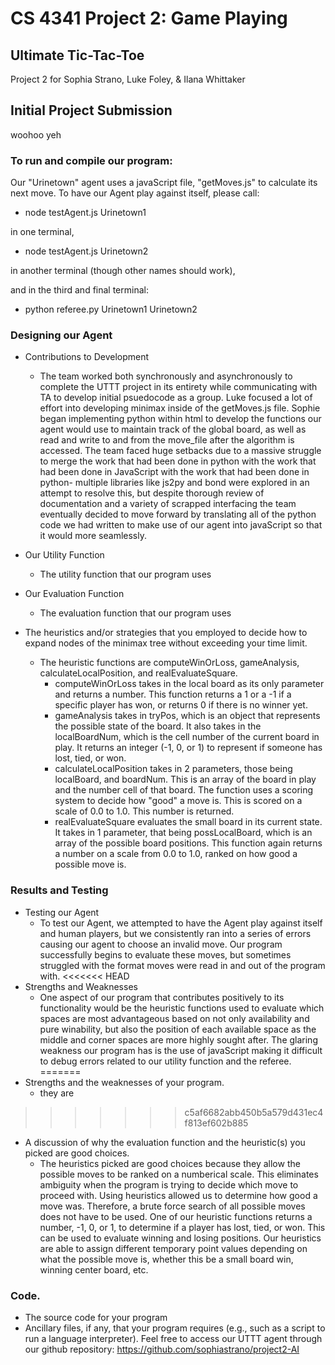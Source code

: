 # CS 4341 Project 2: Game Playing
## Ultimate Tic-Tac-Toe
Project 2 for Sophia Strano, Luke Foley, &amp; Ilana Whittaker

## Initial Project Submission
woohoo yeh

### To run and compile our program: 

Our "Urinetown" agent uses a javaScript file, "getMoves.js" to calculate its next move. To have our Agent play against itself, please call:
   - node testAgent.js Urinetown1
   
in one terminal, 
   - node testAgent.js Urinetown2
   
in another terminal (though other names should work),

and in the third and final terminal: 
   - python referee.py Urinetown1 Urinetown2
### Designing our Agent

- Contributions to Development
   - The team worked both synchronously and asynchronously to complete the UTTT project in its entirety while communicating with TA to develop initial psuedocode as a group. Luke focused a lot of effort into developing minimax inside of the getMoves.js file. Sophie began implementing python within html to develop the functions our agent would use to maintain track of the global board, as well as read and write to and from the move_file after the algorithm is accessed. The team faced huge setbacks due to a massive struggle to merge the work that had been done in python with the work that had been done in JavaScript with the work that had been done in python- multiple libraries like js2py and bond were explored in an attempt to resolve this, but despite thorough review of documentation and a variety of scrapped interfacing the team eventually decided to move forward by translating all of the python code we had written to make use of our agent into javaScript so that it would more seamlessly. 

- Our Utility Function
   - The utility function that our program uses
- Our Evaluation Function
   - The evaluation function that our program uses
- The heuristics and/or strategies that you employed to decide how to expand nodes of the minimax tree without exceeding your time limit.
   - The heuristic functions are computeWinOrLoss, gameAnalysis, calculateLocalPosition, and realEvaluateSquare.
      - computeWinOrLoss takes in the local board as its only parameter and returns a number. This function returns a 1 or a -1 if a specific player has won, or returns 0 if there is no winner yet.
      - gameAnalysis takes in tryPos, which is an object that represents the possible state of the board. It also takes in the localBoardNum, which is the cell number of the current board in play.  It returns an integer (-1, 0, or 1) to represent if someone has lost, tied, or won.
      - calculateLocalPosition takes in 2 parameters, those being localBoard, and boardNum.  This is an array of the board in play and the number cell of that board.  The function uses a scoring system to decide how "good" a move is.  This is scored on a scale of 0.0 to 1.0.  This number is returned.
      - realEvaluateSquare evaluates the small board in its current state.  It takes in 1 parameter, that being possLocalBoard, which is an array of the possible board positions.  This function again returns a number on a scale from 0.0 to 1.0, ranked on how good a possible move is.
### Results and Testing
- Testing our Agent
   - To test our Agent, we attempted to have the Agent play against itself and human players, but we consistently ran into a series of errors causing our agent to choose an invalid move. Our program successfully begins to evaluate these moves, but sometimes struggled with the format moves were read in and out of the program with.
<<<<<<< HEAD
-  Strengths and Weaknesses
   -  One aspect of our program that contributes positively to its functionality would be the heuristic functions used to evaluate which spaces are most advantageous based on not only availability and pure winability, but also the position of each available space as the middle and corner spaces are more highly sought after. The glaring weakness our program has is the use of javaScript making it difficult to debug errors related to our utility function and the referee. 
=======
-  Strengths and the weaknesses of your program.
   -  they are
>>>>>>> c5af6682abb450b5a579d431ec4f813ef602b885
- A discussion of why the evaluation function and the heuristic(s) you picked are good choices.
   - The heuristics picked are good choices because they allow the possible moves to be ranked on a numberical scale. This eliminates ambiguity when the program is trying to decide which move to proceed with. Using heuristics allowed us to determine how good a move was.  Therefore, a brute force search of all possible moves does not have to be used.  One of our heuristic functions returns a number, -1, 0, or 1, to determine if a player has lost, tied, or won. This can be used to evaluate winning and losing positions.  Our heuristics are able to assign different temporary point values depending on what the possible move is, whether this be a small board win, winning center board, etc.

### Code.  
- The source code for your program
- Ancillary files, if any, that your program requires (e.g., such as a script to run a language interpreter).
Feel free to access our UTTT agent through our github repository: https://github.com/sophiastrano/project2-AI

